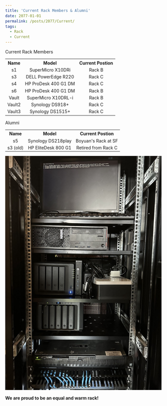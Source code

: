 ```yaml
---
title: 'Current Rack Members & Alumni'
date: 2077-01-01
permalink: /posts/2077/Current/
tags:
  - Rack
  - Current
---
```

<style>
  table, th, td {
  border: 0px;
  text-align: center;
}
</style>
<p>Current Rack Members</p>
<table>
<tr>
  <th>Name</th>
  <th>Model</th>
  <th>Current Postion</th>
</tr>
<tr>
  <td>s1</td>
  <td>SuperMicro X10DRi</td>
  <td>Rack B</td>
</tr>
<tr>
  <td>s3</td>
  <td>DELL PowerEdge R220</td>
  <td>Rack C</td>
</tr>
<tr>
  <td>s4</td>
  <td>HP ProDesk 400 G1 DM</td>
  <td>Rack C</td>
</tr>
<tr>
  <td>s6</td>
  <td>HP ProDesk 400 G1 DM</td>
  <td>Rack B</td>
</tr>
<tr>
  <td>Vault</td>
  <td>SuperMicro X10DRL-i</td>
  <td>Rack B</td>
</tr>
<tr>
  <td>Vault2</td>
  <td>Synology DS918+</td>
  <td>Rack C</td>
</tr>
<tr>
  <td>Vault3</td>
  <td>Synology DS1515+</td>
  <td>Rack C</td>
</tr>
</table>
<p>Alumni</p>
<table>
<tr>
  <th>Name</th>
  <th>Model</th>
  <th>Current Postion</th>
</tr>
<tr>
  <td>s5</td>
  <td>Synology DS218play</td>
  <td>Boyuan's Rack at SF</td>
</tr>
<tr>
  <td>s3 (old)</td>
  <td>HP EliteDesk 800 G1</td>
  <td>Retired from Rack C</td>
</tr>
</table>
<img src='/images/blogs/Current.jpg' width="500px">
<p><b>We are proud to be an equal and warm rack!</b></p>